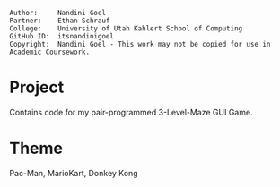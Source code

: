 ```
Author:     Nandini Goel
Partner:    Ethan Schrauf
College:    University of Utah Kahlert School of Computing
GitHub ID:  itsnandinigoel
Copyright:  Nandini Goel - This work may not be copied for use in Academic Coursework.
```

# Project

Contains code for my pair-programmed 3-Level-Maze GUI Game.

# Theme 
Pac-Man, MarioKart, Donkey Kong
